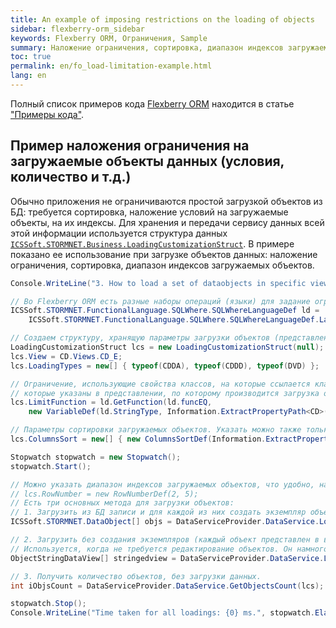 ```yaml
---
title: An example of imposing restrictions on the loading of objects
sidebar: flexberry-orm_sidebar
keywords: Flexberry ORM, Ограничения, Sample
summary: Наложение ограничения, сортировка, диапазон индексов загружаемых объектов
toc: true
permalink: en/fo_load-limitation-example.html
lang: en
---
```


Полный список примеров кода [Flexberry ORM](fo_flexberry-orm.html) находится в статье ["Примеры кода"](fo_code-samples.html).

## Пример наложения ограничения на загружаемые объекты данных (условия, количество и т.д.)

Обычно приложения не ограничиваются простой загрузкой объектов из БД: требуется сортировка, наложение условий на загружаемые объекты, на их индексы.
Для хранения и передачи сервису данных всей этой информации используется структура данных [`ICSSoft.STORMNET.Business.LoadingCustomizationStruct`](fo_loading-customization-struct.html).
В примере показано ее использование при загрузке объектов данных: наложение ограничения, сортировка, диапазон индексов загружаемых объектов.

```csharp
Console.WriteLine("3. How to load a set of dataobjects in specific view, limitation, quantity, etc..");

// Во Flexberry ORM есть разные наборы операций (языки) для задание ограничений. Самый простой - SQLWhereLanguageDef.
ICSSoft.STORMNET.FunctionalLanguage.SQLWhere.SQLWhereLanguageDef ld =
    ICSSoft.STORMNET.FunctionalLanguage.SQLWhere.SQLWhereLanguageDef.LanguageDef;

// Создаем структуру, хранящую параметры загрузки объектов (представление, типы данных, ограничение и т.д.).
LoadingCustomizationStruct lcs = new LoadingCustomizationStruct(null);
lcs.View = CD.Views.CD_E;
lcs.LoadingTypes = new[] { typeof(CDDA), typeof(CDDD), typeof(DVD) };

// Ограничение, использующие свойства классов, на которые ссылается класс CS. Могут быть использованы те свойства, 
// которые указаны в представлении, по которому производится загрузка объектов.
lcs.LimitFunction = ld.GetFunction(ld.funcEQ,
    new VariableDef(ld.StringType, Information.ExtractPropertyPath<CD>(c => c.Publisher.Country.Name)), "USA");

// Параметры сортировки загружаемых объектов. Указать можно также только свойства, которые есть в представлении.
lcs.ColumnsSort = new[] { new ColumnsSortDef(Information.ExtractPropertyName<CD>(c => c.Name), ICSSoft.STORMNET.Business.SortOrder.Asc) };

Stopwatch stopwatch = new Stopwatch();
stopwatch.Start();

// Можно указать диапазон индексов загружаемых объектов, что удобно, например, для постраничного вывода.
// lcs.RowNumber = new RowNumberDef(2, 5);
// Есть три основных метода для загрузки объектов:
// 1. Загрузить из БД записи и для каждой из них создать экземпляр объекта данных.
ICSSoft.STORMNET.DataObject[] objs = DataServiceProvider.DataService.LoadObjects(lcs);

// 2. Загрузить без создания экземпляров (каждый объект представлен в виде строки из значений свойств с разделителями). 
// Используется, когда не требуется редактирование объектов. Он намного быстрее!
ObjectStringDataView[] stringedview = DataServiceProvider.DataService.LoadStringedObjectView(';', lcs);

// 3. Получить количество объектов, без загрузки данных.
int iObjsCount = DataServiceProvider.DataService.GetObjectsCount(lcs);

stopwatch.Stop();
Console.WriteLine("Time taken for all loadings: {0} ms.", stopwatch.ElapsedMilliseconds);
```
